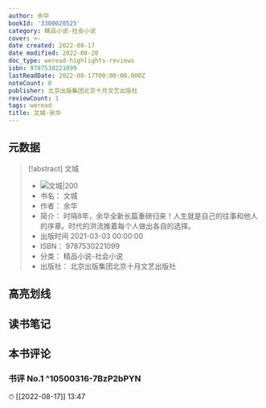 ```yaml
---
author: 余华
bookId: '3300020525'
category: 精品小说-社会小说
cover: >-
date created: 2022-08-17
date modified: 2022-08-20
doc_type: weread-highlights-reviews
isbn: 9787530221099
lastReadDate: 2022-08-17T00:00:00.000Z
noteCount: 0
publisher: 北京出版集团北京十月文艺出版社
reviewCount: 1
tags: weread
title: 文城-余华
---
```


## 元数据

> [!abstract] 文城
> - ![ 文城|200](https://weread-1258476243.file.myqcloud.com/weread/cover/25/3300020525/t7_3300020525.jpg)
> - 书名： 文城
> - 作者： 余华
> - 简介： 时隔8年，余华全新长篇重磅归来！人生就是自己的往事和他人的序章。时代的洪流推着每个人做出各自的选择。
> - 出版时间 2021-03-03 00:00:00
> - ISBN： 9787530221099
> - 分类： 精品小说-社会小说
> - 出版社： 北京出版集团北京十月文艺出版社

## 高亮划线

## 读书笔记

## 本书评论

### 书评 No.1 ^10500316-7BzP2bPYN

⏱ [[2022-08-17]] 13:47
